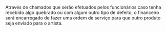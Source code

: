 Através de chamados que serão efetuados pelos funcionários caso tenha recebido algo quebrado ou com algum outro tipo de defeito, o financeiro será encarregado de fazer uma ordem de serviço para que outro produto seja enviado para o artista. 